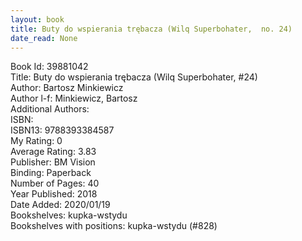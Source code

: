 ```yaml
---
layout: book
title: Buty do wspierania trębacza (Wilq Superbohater,  no. 24)
date_read: None
---
```


Book Id: 39881042<br />
Title: Buty do wspierania trębacza (Wilq Superbohater, #24)<br />
Author: Bartosz Minkiewicz<br />
Author l-f: Minkiewicz, Bartosz<br />
Additional Authors: <br />
ISBN: <br />
ISBN13: 9788393384587<br />
My Rating: 0<br />
Average Rating: 3.83<br />
Publisher: BM Vision<br />
Binding: Paperback<br />
Number of Pages: 40<br />
Year Published: 2018<br />
Date Added: 2020/01/19<br />
Bookshelves: kupka-wstydu<br />
Bookshelves with positions: kupka-wstydu (#828)<br />

